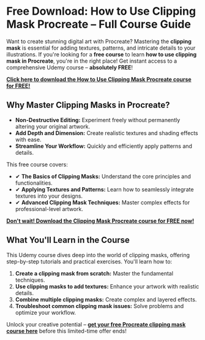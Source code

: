 # Free Download: How to Use Clipping Mask Procreate – Full Course Guide

Want to create stunning digital art with Procreate? Mastering the **clipping mask** is essential for adding textures, patterns, and intricate details to your illustrations. If you're looking for a **free course** to learn **how to use clipping mask in Procreate**, you're in the right place! Get instant access to a comprehensive Udemy course – **absolutely FREE**!

[**Click here to download the How to Use Clipping Mask Procreate course for FREE!**](https://udemywork.com/how-to-use-clipping-mask-procreate)

## Why Master Clipping Masks in Procreate?

*   **Non-Destructive Editing:** Experiment freely without permanently altering your original artwork.
*   **Add Depth and Dimension:** Create realistic textures and shading effects with ease.
*   **Streamline Your Workflow:** Quickly and efficiently apply patterns and details.

This free course covers:

*   ✔ **The Basics of Clipping Masks:** Understand the core principles and functionalities.
*   ✔ **Applying Textures and Patterns:** Learn how to seamlessly integrate textures into your designs.
*   ✔ **Advanced Clipping Mask Techniques:** Master complex effects for professional-level artwork.

[**Don't wait! Download the Clipping Mask Procreate course for FREE now!**](https://udemywork.com/how-to-use-clipping-mask-procreate)

## What You'll Learn in the Course

This Udemy course dives deep into the world of clipping masks, offering step-by-step tutorials and practical exercises. You'll learn how to:

1.  **Create a clipping mask from scratch:** Master the fundamental techniques.
2.  **Use clipping masks to add textures:** Enhance your artwork with realistic details.
3.  **Combine multiple clipping masks:** Create complex and layered effects.
4.  **Troubleshoot common clipping mask issues:** Solve problems and optimize your workflow.

Unlock your creative potential – **[get your free Procreate clipping mask course here](https://udemywork.com/how-to-use-clipping-mask-procreate)** before this limited-time offer ends!
